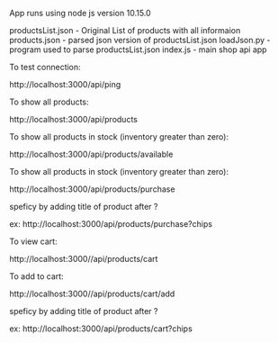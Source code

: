 

App runs using node js version 10.15.0


productsList.json - Original List of products with all informaion
products.json - parsed json version of productsList.json
loadJson.py - program used to parse productsList.json
index.js - main shop api app




To test connection:

http://localhost:3000/api/ping

To show all products:

http://localhost:3000/api/products

To show all products in stock (inventory greater than zero):

http://localhost:3000/api/products/available

To show all products in stock (inventory greater than zero):

http://localhost:3000/api/products/purchase

speficy by adding title of product after ? 

ex: http://localhost:3000/api/products/purchase?chips

To view cart:

http://localhost:3000//api/products/cart

To add to cart:

http://localhost:3000//api/products/cart/add


speficy by adding title of product after ? 

ex: http://localhost:3000/api/products/cart?chips



